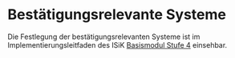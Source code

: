 # Bestätigungsrelevante Systeme

Die Festlegung der bestätigungsrelevanten Systeme ist im Implementierungsleitfaden des ISiK [Basismodul Stufe 4](https://simplifier.net/guide/isik-basis-v4/UebergreifendeFestlegungen_BestaetigungsrelevanteSysteme?version=current) einsehbar.